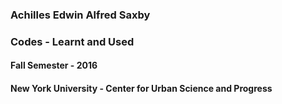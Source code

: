 ### Achilles Edwin Alfred Saxby
### Codes - Learnt and Used
#### Fall Semester - 2016
#### New York University - Center for Urban Science and Progress

